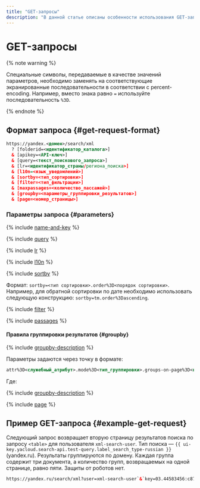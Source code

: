 ```yaml
---
title: "GET-запросы"
description: "В данной статье описаны особенности использования GET-запросов."
---
```


# GET-запросы

{% note warning %}

Специальные символы, передаваемые в качестве значений параметров, необходимо заменять на соответствующие экранированные последовательности в соответствии с percent-encoding. Например, вместо знака равно `=` используйте последовательность `%3D`.

{% endnote %}

## Формат запроса {#get-request-format}

```xml
https://yandex.<домен>/search/xml
  ? [folderid=<идентификатор_каталога>]
  & [apikey=<API-ключ>]
  & [query=<текст_поискового_запроса>]
  & [lr=<идентификатор_страны/региона_поиска>]
  & [l10n=<язык_уведомлений>]
  & [sortby=<тип_сортировки>]
  & [filter=<тип_фильтрации>]
  & [maxpassages=<количество_пассажей>]
  & [groupby=<параметры_группировки_результатов>]
  & [page=<номер_страницы>]
```

### Параметры запроса {#parameters}

{% include [name-and-key](../../_includes/search-api/key.md) %}

{% include [query](../../_includes/search-api/query.md) %}

{% include [lr](../../_includes/search-api/lr.md) %}

{% include [l10n](../../_includes/search-api/l10n.md) %}

{% include [sortby](../../_includes/search-api/sortby.md) %}

Формат: `sortby=<тип сортировки>.order%3D<порядок сортировки>`. Например, для обратной сортировки по дате необходимо использовать следующую конструкцию: `sortby=tm.order%3Dascending`.

{% include [filter](../../_includes/search-api/filter.md) %}

{% include [passages](../../_includes/search-api/passages.md) %}

#### Правила группировки результатов {#groupby}

{% include [groupby-description](../../_includes/search-api/groupby-description.md) %}

Параметры задаются через точку в формате:

```xml
attr%3D<служебный_атрибут>.mode%3D<тип_группировки>.groups-on-page%3D<количество_групп_на_одной_странице>.docs-in-group%3D<количество_документов_в_каждой_группе>
```

Где: 

{% include [groupby-description](../../_includes/search-api/groupby-parameters.md) %}

{% include [page](../../_includes/search-api/page.md) %}

## Пример GET-запроса {#example-get-request}
 
Следующий запрос возвращает вторую страницу результатов поиска по запросу `<table>` для пользователя `xml-search-user`. Тип поиска — `{{ ui-key.yacloud.search-api.test-query.label_search_type-russian }}` (yandex.ru). Результаты группируются по домену. Каждая группа содержит три документа, а количество групп, возвращаемых на одной странице, равно пяти. Защиты от роботов нет.
 
 ```xml
 https://yandex.ru/search/xml?user=xml-search-user`&`key=03.44583456:c876e1b098gh65khg834ggg1jk4ll9j8`&`query=%3Ctable%3E`&`groupby=attr%3Dd.mode%3Ddeep.groups-on-page%3D5.docs-in-group%3D3`&`maxpassages=3`&`page=1
 ```
